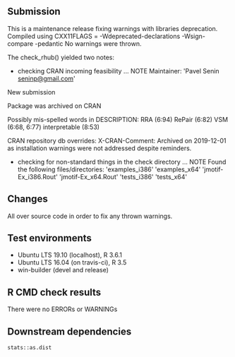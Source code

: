 ## Submission
This is a maintenance release fixing warnings with libraries deprecation. 
Compiled using
CXX11FLAGS = -Wdeprecated-declarations -Wsign-compare -pedantic
No warnings were thrown.

The check_rhub() yielded two notes:

* checking CRAN incoming feasibility ... NOTE
Maintainer: 'Pavel Senin <seninp@gmail.com>'

New submission

Package was archived on CRAN

Possibly mis-spelled words in DESCRIPTION:
  RRA (6:94)
  RePair (6:82)
  VSM (6:68, 6:77)
  interpretable (8:53)

CRAN repository db overrides:
  X-CRAN-Comment: Archived on 2019-12-01 as installation warnings were
    not addressed despite reminders.
* checking for non-standard things in the check directory ... NOTE
Found the following files/directories:
  'examples_i386' 'examples_x64' 'jmotif-Ex_i386.Rout'
  'jmotif-Ex_x64.Rout' 'tests_i386' 'tests_x64'

## Changes

All over source code in order to fix any thrown warnings.

## Test environments
* Ubuntu LTS 19.10 (localhost), R 3.6.1
* Ubuntu LTS 16.04 (on travis-ci), R 3.5
* win-builder (devel and release)

## R CMD check results

There were no ERRORs or WARNINGs

## Downstream dependencies

`stats::as.dist`
